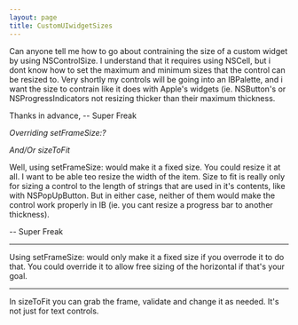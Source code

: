 ```yaml
---
layout: page
title: CustomUIwidgetSizes
---
```





Can anyone tell me how to go about contraining the size of a custom widget by using NSControlSize. I understand that it requires using NSCell, but i dont know how to set the maximum and minimum sizes that the control can be resized to. Very shortly my controls will be going into an IBPalette, and i want the size to contrain like it does with Apple's widgets (ie. NSButton's or NSProgressIndicators not resizing thicker than their maximum thickness.

Thanks in advance, -- Super Freak

*Overriding setFrameSize:?*

*And/Or     sizeToFit*

Well, using setFrameSize: would make it a fixed size. You could resize it at all. I want to be able teo resize the width of the item. Size to fit is really only for sizing a control to the length of strings that are used in it's contents, like with NSPopUpButton. But in either case, neither of them would make the control work properly in IB (ie. you cant resize a progress bar to another thickness).

-- Super Freak

----

Using setFrameSize: would only make it a fixed size if you overrode it to do that. You could override it to allow free sizing of the horizontal if that's your goal.

----
In     sizeToFit you can grab the frame, validate and change it as needed. It's not just for text controls.

